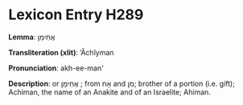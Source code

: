 # Lexicon Entry H289

**Lemma**: אֲחִימַן

**Transliteration (xlit)**: ʼĂchîyman

**Pronunciation**: akh-ee-man'

**Description**:
or אֲחִימָן ; from אָח and מִן; brother of a portion (i.e. gift); Achiman, the name of an Anakite and of an Israelite; Ahiman.
